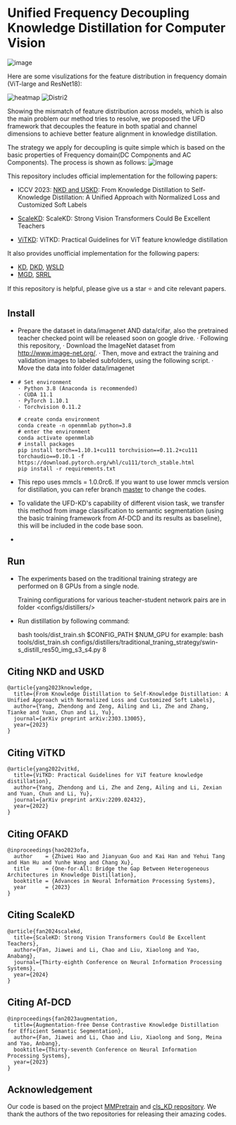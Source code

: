 # Unified Frequency Decoupling Knowledge Distillation for Computer Vision

![image](https://github.com/user-attachments/assets/cd473ee2-8356-4925-abb9-064c4dbc0eac)

Here are some visulizations for the feature distribution in frequency domain (ViT-large and ResNet18):

![heatmap](https://github.com/user-attachments/assets/5d2dba44-f605-4163-8d33-46cbd5509aba)
![Distri2](https://github.com/user-attachments/assets/eb753fed-6b29-4a92-a31f-68ae5813add2)

Showing the mismatch of feature distribution across models, which is also the main problem our method tries to resolve, we proposed the UFD framework that decouples the feature in both spatial and channel dimensions to achieve better feature alignment in knowledge distillation.

The strategy we apply for decoupling is quite simple which is based on the basic properties of Frequency domain(DC Components and AC Components). The process is shown as follows:
![image](https://github.com/user-attachments/assets/3f4489bd-aab2-4080-977c-fb8cf9905823)

This repository includes official implementation for the following papers:



* ICCV 2023: [NKD and USKD](https://github.com/yzd-v/cls_KD/blob/1.0/nkd.md): From Knowledge Distillation to Self-Knowledge Distillation: A Unified Approach with Normalized Loss and Customized Soft Labels

* [ScaleKD](https://github.com/deep-optimization/ScaleKD): ScaleKD: Strong Vision Transformers Could Be Excellent Teachers

* [ViTKD](https://github.com/yzd-v/cls_KD/blob/1.0/vitkd.md): ViTKD: Practical Guidelines for ViT feature knowledge distillation

It also provides unofficial implementation for the following papers:
* [KD](https://arxiv.org/abs/1503.02531), [DKD](https://openaccess.thecvf.com/content/CVPR2022/html/Zhao_Decoupled_Knowledge_Distillation_CVPR_2022_paper.html), [WSLD](https://arxiv.org/abs/2102.00650)
* [MGD](https://arxiv.org/abs/2205.01529), [SRRL](https://qmro.qmul.ac.uk/xmlui/bitstream/handle/123456789/70425/Tzimiropoulos%20Knowledge%20distillation%20via%202021%20Accepted.pdf?sequence=2)

If this repository is helpful, please give us a star ⭐ and cite relevant papers.

## Install
  - Prepare the dataset in data/imagenet AND data/cifar, also the pretrained teacher checked point will be released soon on google drive.
    · Following this repository,
    · Download the ImageNet dataset from http://www.image-net.org/.
    · Then, move and extract the training and validation images to labeled subfolders, using the following script.
    · Move the data into folder data/imagenet
  - ```
    # Set environment
    · Python 3.8 (Anaconda is recommended)
    · CUDA 11.1
    · PyTorch 1.10.1
    · Torchvision 0.11.2

    # create conda environment
    conda create -n openmmlab python=3.8
    # enter the environment
    conda activate openmmlab
    # install packages
    pip install torch==1.10.1+cu111 torchvision==0.11.2+cu111 torchaudio==0.10.1 -f https://download.pytorch.org/whl/cu111/torch_stable.html
    pip install -r requirements.txt
    ```
  - This repo uses mmcls = 1.0.0rc6. If you want to use lower mmcls version for distillation, you can refer branch [master](https://github.com/yzd-v/cls_KD/tree/master) to change the codes.

  - To validate the UFD-KD's capability of different vision task, we transfer this method from image classification to semantic segmentation (using the basic training framework from Af-DCD and its results as baseline), this will be included in the code base soon.
  - 

## Run
  - The experiments based on the traditional training strategy are performed on 8 GPUs from a single node.

    Training configurations for various teacher-student network pairs are in folder <configs/distillers/>

  - Run distillation by following command:

    bash tools/dist_train.sh $CONFIG_PATH $NUM_GPU
    for example: bash tools/dist_train.sh configs/distillers/traditional_traning_strategy/swin-s_distill_res50_img_s3_s4.py 8



## Citing NKD and USKD
```
@article{yang2023knowledge,
  title={From Knowledge Distillation to Self-Knowledge Distillation: A Unified Approach with Normalized Loss and Customized Soft Labels},
  author={Yang, Zhendong and Zeng, Ailing and Li, Zhe and Zhang, Tianke and Yuan, Chun and Li, Yu},
  journal={arXiv preprint arXiv:2303.13005},
  year={2023}
}
```

## Citing ViTKD
```
@article{yang2022vitkd,
  title={ViTKD: Practical Guidelines for ViT feature knowledge distillation},
  author={Yang, Zhendong and Li, Zhe and Zeng, Ailing and Li, Zexian and Yuan, Chun and Li, Yu},
  journal={arXiv preprint arXiv:2209.02432},
  year={2022}
}
```

## Citing OFAKD
```
@inproceedings{hao2023ofa,
  author    = {Zhiwei Hao and Jianyuan Guo and Kai Han and Yehui Tang and Han Hu and Yunhe Wang and Chang Xu},
  title     = {One-for-All: Bridge the Gap Between Heterogeneous Architectures in Knowledge Distillation},
  booktitle = {Advances in Neural Information Processing Systems},
  year      = {2023}
}
```

## Citing ScaleKD
```
@article{fan2024scalekd,
  title={ScaleKD: Strong Vision Transformers Could Be Excellent Teachers},
  author={Fan, Jiawei and Li, Chao and Liu, Xiaolong and Yao, Anabang},
  journal={Thirty-eighth Conference on Neural Information Processing Systems},
  year={2024}
}
```

## Citing Af-DCD
```
@inproceedings{fan2023augmentation,
  title={Augmentation-free Dense Contrastive Knowledge Distillation for Efficient Semantic Segmentation},
  author={Fan, Jiawei and Li, Chao and Liu, Xiaolong and Song, Meina and Yao, Anbang},
  booktitle={Thirty-seventh Conference on Neural Information Processing Systems},
  year={2023}
}
```

## Acknowledgement

Our code is based on the project [MMPretrain](https://github.com/open-mmlab/mmpretrain/tree/main) and [cls_KD repository](https://github.com/yzd-v/cls_KD).
We thank the authors of the two repositories for releasing their amazing codes.
